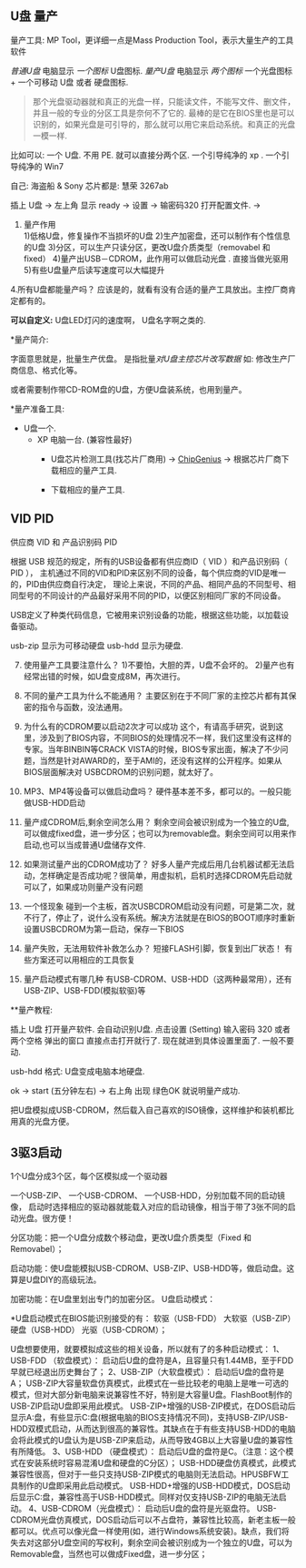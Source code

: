 ## U盘 量产


量产工具:    MP Tool，更详细一点是Mass Production Tool，表示大量生产的工具软件


*普通U盘*  电脑显示 *一个图标*  U盘图标.
*量产U盘*  电脑显示 *两个图标* 一个光盘图标 + 一个可移动 U盘 或者 硬盘图标.
> 那个光盘驱动器就和真正的光盘一样，只能读文件，不能写文件、删文件，并且一般的专业的分区工具是奈何不了它的.
> 最棒的是它在BIOS里也是可以识别的，如果光盘是可引导的，那么就可以用它来启动系统。和真正的光盘 一模一样.

比如可以: 一个 U盘.  不用 PE. 就可以直接分两个区. 一个引导纯净的 xp . 一个引导纯净的 Win7


自己:    海盗船 & Sony 芯片都是: 慧荣 3267ab


插上 U盘 →   左上角 显示 ready → 设置 → 输密码320 打开配置文件.
→


1. 量产作用  
1)低格U盘，修复操作不当损坏的U盘
2)生产加密盘，还可以制作有个性信息的U盘
3)分区，可以生产只读分区，更改U盘介质类型（removabel 和 fixed） 
4)量产出USB－CDROM，此作用可以做启动光盘 . 直接当做光驱用
5)有些U盘量产后读写速度可以大幅提升


4.所有U盘都能量产吗？ 
应该是的，就看有没有合适的量产工具放出。主控厂商肯定都有的。 





**可以自定义:** 
U盘LED灯闪的速度啊， U盘名字啊之类的.

*量产简介:

字面意思就是，批量生产优盘。
是指批量*对U盘主控芯片改写数据*  如: 修改生产厂商信息、格式化等。

或者需要制作带CD-ROM盘的U盘，方便U盘装系统，也用到量产。


*量产准备工具:

- U盘一个.
	- XP 电脑一台. (兼容性最好)
		- U盘芯片检测工具(找芯片厂商用) →   [ChipGenius][1]    → 根据芯片厂商下载相应的量产工具.

		- 下载相应的量产工具.



## VID PID  
供应商 VID  和 产品识别码 PID

根据 USB 规范的规定，所有的USB设备都有供应商ID（ VID ）和产品识别码（ PID ），
主机通过不同的VID和PID来区别不同的设备，每个供应商的VID是唯一的，PID由供应商自行决定，
理论上来说，不同的产品、相同产品的不同型号、相同型号的不同设计的产品最好采用不同的PID，以便区别相同厂家的不同设备。

USB定义了种类代码信息，它被用来识别设备的功能，根据这些功能，以加载设备驱动。



usb-zip    显示为可移动硬盘
usb-hdd    显示为硬盘.








7. 使用量产工具要注意什么？
1)不要怕，大胆的弄，U盘不会坏的。 
2)量产也有经常出错的时候，如U盘变成8M，再次进行。 


 


11. 不同的量产工具为什么不能通用？ 
主要区别在于不同厂家的主控芯片都有其保密的指令与函数，没法通用。 

12. 为什么有的CDROM要以启动2次才可以成功 
这个，有请高手研究，说到这里，涉及到了BIOS内容，不同BIOS的处理情况不一样，我们这里没有这样的专家。当年BINBIN等CRACK VISTA的时候，BIOS专家出面，解决了不少问题，当然是针对AWARD的，至于AMI的，还没有这样的公开程序。如果从BIOS层面解决对 USBCDROM的识别问题，就太好了。 


14. MP3、MP4等设备可以做启动盘吗？ 
硬件基本差不多，都可以的。一般只能做USB-HDD启动 

15. 量产成CDROM后,剩余空间怎么用？ 
剩余空间会被识别成为一个独立的U盘,可以做成fixed盘，进一步分区；也可以为removable盘。剩余空间可以用来作启动,也可以当成普通U盘储存文件. 

17. 如果测试量产出的CDROM成功了？
好多人量产完成后用几台机器试都无法启动，怎样确定是否成功呢？很简单，用虚拟机，启机时选择CDROM先启动就可以了，如果成功则量产没有问题 

18. 一个怪现象
碰到一个主板，首次USBCDROM启动没有问题，可是第二次，就不行了，停止了，说什么没有系统。解决方法就是在BIOS的BOOT顺序时重新设置USBCDROM为第一启动，保存一下BIOS 

19. 量产失败，无法用软件补救怎么办？ 
短接FLASH引脚，恢复到出厂状态！
有些方案还可以用相应的工具恢复

20. 量产启动模式有哪几种
有USB-CDROM、USB-HDD（这两种最常用），还有USB-ZIP、USB-FDD(模拟软驱)等










**量产教程:

插上 U盘 
打开量产软件.  会自动识别U盘.
点击设置 (Setting) 
输入密码 320 或者两个空格
弹出的窗口 直接点击打开就行了.
现在就进到具体设置里面了.
一般不要动.

usb-hdd 格式: U盘变成电脑本地硬盘.

ok → start (五分钟左右)  → 右上角 出现 绿色OK 就说明量产成功.



把U盘模拟成USB-CDROM，然后载入自己喜欢的ISO镜像，这样维护和装机都比用真的光盘方便。

## 3驱3启动
1个U盘分成3个区，每个区模拟成一个驱动器

一个USB-ZIP、
一个USB-CDROM、
一个USB-HDD，分别加载不同的启动镜像，
启动时选择相应的驱动器就能载入对应的启动镜像，相当于带了3张不同的启动光盘。很方便！





分区功能：把一个U盘分成数个移动盘，更改U盘介质类型（Fixed 和 Removabel）；

启动功能：使U盘能模拟USB-CDROM、USB-ZIP、USB-HDD等，做启动盘。这算是U盘DIY的高级玩法。

加密功能：在U盘里划出专门的加密分区。
U盘启动模式：

*U盘启动模式在BIOS能识别接受的有： 
软驱（USB-FDD）
大软驱（USB-ZIP）
硬盘（USB-HDD）
光驱（USB-CDROM）；


U盘想要使用，就要模拟成这些的相关设备，所以就有了的多种启动模式：
1、USB-FDD （软盘模式）： 启动后U盘的盘符是A，且容量只有1.44MB，至于FDD早就已经退出历史舞台了；
2、USB-ZIP（大软盘模式）： 启动后U盘的盘符是A；
USB-ZIP大容量软盘仿真模式，此模式在一些比较老的电脑上是唯一可选的模式，但对大部分新电脑来说兼容性不好，特别是大容量U盘。FlashBoot制作的USB-ZIP启动U盘即采用此模式。
USB-ZIP+增强的USB-ZIP模式，在DOS启动后显示A:盘，有些显示C:盘(根据电脑的BIOS支持情况不同)，支持USB-ZIP/USB-HDD双模式启动，从而达到很高的兼容性。其缺点在于有些支持USB-HDD的电脑会将此模式的U盘认为是USB-ZIP来启动，从而导致4GB以上大容量U盘的兼容性有所降低。
3、USB-HDD （硬盘模式）： 启动后U盘的盘符是C。（注意：这个模式在安装系统时容易混淆U盘和硬盘的C分区）；
USB-HDD硬盘仿真模式，此模式兼容性很高，但对于一些只支持USB-ZIP模式的电脑则无法启动。HPUSBFW工具制作的U盘即采用此启动模式。
USB-HDD+增强的USB-HDD模式，DOS启动后显示C:盘，兼容性高于USB-HDD模式。同样对仅支持USB-ZIP的电脑无法启动。
4、USB-CDROM（光盘模式）： 启动后U盘的盘符是光驱盘符。
USB-CDROM光盘仿真模式，DOS启动后可以不占盘符，兼容性比较高，新老主板一般都可以。优点可以像光盘一样使用(如，进行Windows系统安装)。缺点，我们将失去对这部分U盘空间的写权利，剩余空间会被识别成为一个独立的U盘，可以为Removable盘，当然也可以做成Fixed盘，进一步分区；









[1]:	http://pan.baidu.com/s/1jGmmxDG